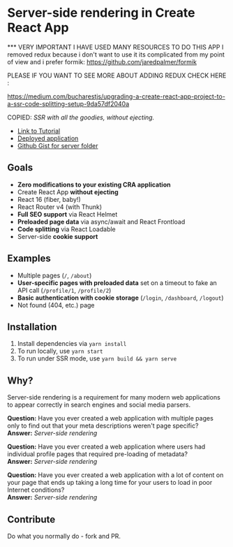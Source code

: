 # Server-side rendering in Create React App

*** VERY IMPORTANT I HAVE USED MANY RESOURCES TO DO THIS APP
I removed redux because i don't want to use it its complicated from my point of view and i prefer formik:
https://github.com/jaredpalmer/formik

PLEASE IF YOU WANT TO SEE MORE ABOUT ADDING REDUX CHECK HERE :


https://medium.com/bucharestjs/upgrading-a-create-react-app-project-to-a-ssr-code-splitting-setup-9da57df2040a

COPIED: 
_SSR with all the goodies, without ejecting._

- [Link to Tutorial](https://medium.com/@cereallarceny/server-side-rendering-in-create-react-app-with-all-the-goodies-without-ejecting-4c889d7db25e)
- [Deployed application](https://cra-ssr.herokuapp.com/)
- [Github Gist for server folder](https://gist.github.com/cereallarceny/ee1b86227aabaf4a4b2a3144b84dfaa2)

## Goals

- **Zero modifications to your existing CRA application**
- Create React App **without ejecting**
- React 16 (fiber, baby!)
- React Router v4 (with Thunk)
- **Full SEO support** via React Helmet
- **Preloaded page data** via async/await and React Frontload
- **Code splitting** via React Loadable
- Server-side **cookie support**

## Examples

- Multiple pages (`/`, `/about`)
- **User-specific pages with preloaded data** set on a timeout to fake an API call (`/profile/1`, `/profile/2`)
- **Basic authentication with cookie storage** (`/login`, `/dashboard`, `/logout`)
- Not found (404, etc.) page

## Installation

1.  Install dependencies via `yarn install`
2.  To run locally, use `yarn start`
3.  To run under SSR mode, use `yarn build && yarn serve`

## Why?

Server-side rendering is a requirement for many modern web applications to appear correctly in search engines and social media parsers.

**Question:** Have you ever created a web application with multiple pages only to find out that your meta descriptions weren't page specific?<br />
**Answer:** _Server-side rendering_

**Question:** Have you ever created a web application where users had individual profile pages that required pre-loading of metadata?<br />
**Answer:** _Server-side rendering_

**Question:** Have you ever created a web application with a lot of content on your page that ends up taking a long time for your users to load in poor Internet conditions?<br />
**Answer:** _Server-side rendering_

## Contribute

Do what you normally do - fork and PR.
